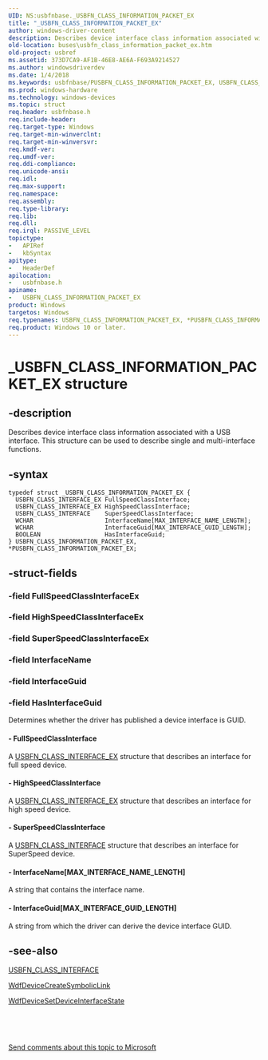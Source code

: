 ```yaml
---
UID: NS:usbfnbase._USBFN_CLASS_INFORMATION_PACKET_EX
title: "_USBFN_CLASS_INFORMATION_PACKET_EX"
author: windows-driver-content
description: Describes device interface class information associated with a USB interface. This structure can be used to describe single and multi-interface functions.
old-location: buses\usbfn_class_information_packet_ex.htm
old-project: usbref
ms.assetid: 373D7CA9-AF1B-46E8-AE6A-F693A9214527
ms.author: windowsdriverdev
ms.date: 1/4/2018
ms.keywords: usbfnbase/PUSBFN_CLASS_INFORMATION_PACKET_EX, USBFN_CLASS_INFORMATION_PACKET_EX structure [Buses], _USBFN_CLASS_INFORMATION_PACKET_EX, PUSBFN_CLASS_INFORMATION_PACKET_EX, usbfnbase/USBFN_CLASS_INFORMATION_PACKET_EX, PUSBFN_CLASS_INFORMATION_PACKET_EX structure pointer [Buses], buses.usbfn_class_information_packet_ex, USBFN_CLASS_INFORMATION_PACKET_EX, *PUSBFN_CLASS_INFORMATION_PACKET_EX
ms.prod: windows-hardware
ms.technology: windows-devices
ms.topic: struct
req.header: usbfnbase.h
req.include-header: 
req.target-type: Windows
req.target-min-winverclnt: 
req.target-min-winversvr: 
req.kmdf-ver: 
req.umdf-ver: 
req.ddi-compliance: 
req.unicode-ansi: 
req.idl: 
req.max-support: 
req.namespace: 
req.assembly: 
req.type-library: 
req.lib: 
req.dll: 
req.irql: PASSIVE_LEVEL
topictype:
-	APIRef
-	kbSyntax
apitype:
-	HeaderDef
apilocation:
-	usbfnbase.h
apiname:
-	USBFN_CLASS_INFORMATION_PACKET_EX
product: Windows
targetos: Windows
req.typenames: USBFN_CLASS_INFORMATION_PACKET_EX, *PUSBFN_CLASS_INFORMATION_PACKET_EX
req.product: Windows 10 or later.
---
```


# _USBFN_CLASS_INFORMATION_PACKET_EX structure


## -description


Describes device interface class information associated with a USB interface. This structure can be used to describe single and multi-interface functions. 


## -syntax


````
typedef struct _USBFN_CLASS_INFORMATION_PACKET_EX {
  USBFN_CLASS_INTERFACE_EX FullSpeedClassInterface;
  USBFN_CLASS_INTERFACE_EX HighSpeedClassInterface;
  USBFN_CLASS_INTERFACE    SuperSpeedClassInterface;
  WCHAR                    InterfaceName[MAX_INTERFACE_NAME_LENGTH];
  WCHAR                    InterfaceGuid[MAX_INTERFACE_GUID_LENGTH];
  BOOLEAN                  HasInterfaceGuid;
} USBFN_CLASS_INFORMATION_PACKET_EX, *PUSBFN_CLASS_INFORMATION_PACKET_EX;
````


## -struct-fields




### -field FullSpeedClassInterfaceEx

 


### -field HighSpeedClassInterfaceEx

 


### -field SuperSpeedClassInterfaceEx

 


### -field InterfaceName

 


### -field InterfaceGuid

 


### -field HasInterfaceGuid

Determines whether the driver has published a device interface is GUID. 


#### - FullSpeedClassInterface

A <a href="..\usbfnbase\ns-usbfnbase-_usbfn_class_interface_ex.md">USBFN_CLASS_INTERFACE_EX</a> structure that describes an interface for full speed device.


#### - HighSpeedClassInterface

A <a href="..\usbfnbase\ns-usbfnbase-_usbfn_class_interface_ex.md">USBFN_CLASS_INTERFACE_EX</a> structure that describes an interface for high speed device.


#### - SuperSpeedClassInterface

A <a href="..\usbfnbase\ns-usbfnbase-_usbfn_class_interface.md">USBFN_CLASS_INTERFACE</a> structure that describes an interface for SuperSpeed device.


#### - InterfaceName[MAX_INTERFACE_NAME_LENGTH]

A string that contains the interface name.


#### - InterfaceGuid[MAX_INTERFACE_GUID_LENGTH]

A string from which the driver can derive the device interface GUID.


## -see-also

<a href="..\usbfnbase\ns-usbfnbase-_usbfn_class_interface.md">USBFN_CLASS_INTERFACE</a>

<a href="..\wdfdevice\nf-wdfdevice-wdfdevicecreatesymboliclink.md">WdfDeviceCreateSymbolicLink</a>

<a href="..\wdfdevice\nf-wdfdevice-wdfdevicesetdeviceinterfacestate.md">WdfDeviceSetDeviceInterfaceState</a>

 

 

<a href="mailto:wsddocfb@microsoft.com?subject=Documentation%20feedback [usbref\buses]:%20USBFN_CLASS_INFORMATION_PACKET_EX structure%20 RELEASE:%20(1/4/2018)&amp;body=%0A%0APRIVACY STATEMENT%0A%0AWe use your feedback to improve the documentation. We don't use your email address for any other purpose, and we'll remove your email address from our system after the issue that you're reporting is fixed. While we're working to fix this issue, we might send you an email message to ask for more info. Later, we might also send you an email message to let you know that we've addressed your feedback.%0A%0AFor more info about Microsoft's privacy policy, see http://privacy.microsoft.com/en-us/default.aspx." title="Send comments about this topic to Microsoft">Send comments about this topic to Microsoft</a>

